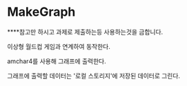# MakeGraph
****참고만 하시고 과제로 제출하는등 사용하는것을 금합니다.

이상형 월드컵 게임과 연계하여 동작한다.

amchar4를 사용해 그래프에 출력한다.

그래프에 출력할 데이터는 '로컬 스토리지'에 저장된 데이터로 그린다.
